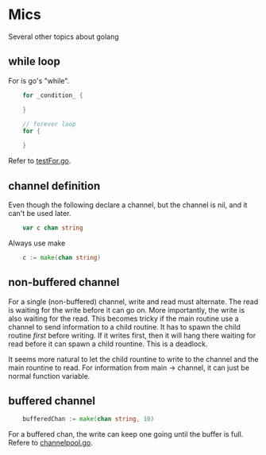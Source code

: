 # Mics

Several other topics about golang

## while loop
For is go's "while".
```go
    for _condition_ {

    }

    // forever loop
    for {

    }
```
Refer to [testFor.go](./testFor.go).

## channel definition
Even though the following declare a channel, but the channel is nil, and it can't be used later.
```go
    var c chan string
```
Always use make
```go
    c := make(chan string)
```

## non-buffered channel
For a single (non-buffered) channel, write and read must alternate. The read is waiting for the write before it can go on. More importantly, the write is also waiting for the read. This becomes tricky if the main routine use a channel to send information to a child routine. It has to spawn the child routine _first_ before writing. If it writes first, then it will hang there waiting for read before it can spawn a child rountine. This is a deadlock.

It seems more natural to let the child rountine to write to the channel and the main rountine to read. For information from main -> channel, it can just be normal function variable. 

## buffered channel
```go
    bufferedChan := make(chan string, 10)
```
For a buffered chan, the write can keep one going until the buffer is full. Refere to [channelpool.go](./channelpool.go).